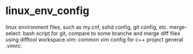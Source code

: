 linux_env_config
================

linux environment files, such as my.cnf, sshd config, git config, etc.
merge-select: bash script for git, compare to some branche and merge diff files using difftool
workspace.vim: common vim config for c++ project general
.vimrc: 
